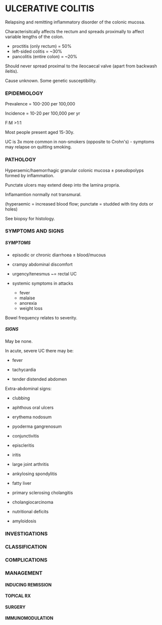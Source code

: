 # ULCERATIVE COLITIS

Relapsing and remitting inflammatory disorder of the colonic mucosa.

Characterisitcally affects the rectum and spreads proximally to affect variable lengths of the colon.

- proctitis (only rectum) = 50%
- left-sided colitis = ~30%
- pancolitis (entire colon) = ~20%

Should never spread proximal to the ileocaecal valve (apart from backwash ileitis).

Cause unknown. Some genetic susceptibility.


### EPIDEMIOLOGY

Prevalence = 100-200 per 100,000

Incidence = 10-20 per 100,000 per yr

F:M >1:1

Most people present aged 15-30y.

UC is 3x more common in non-smokers (opposite to Crohn's) - symptoms may relapse on quitting smoking.

### PATHOLOGY

Hyperaemic/haemorrhagic granular colonic mucosa ± pseudopolyps formed by inflammation.

Punctate ulcers may extend deep into the lamina propria.

Inflamamtion normally not transmural.

(hyperaemic = increased blood flow; punctate = studded with tiny dots or holes)

See biopsy for histology.

### SYMPTOMS AND SIGNS

##### SYMPTOMS

- episodic or chronic diarrhoea ± blood/mucous

- crampy abdominal discomfort

- urgency/tenesmus ~= rectal UC

- systemic symptoms in attacks
	- fever
	- malaise
	- anorexia
	- weight loss


Bowel frequency relates to severity.

##### SIGNS

May be none.

In acute, severe UC there may be:

- fever

- tachycardia

- tender distended abdomen

Extra-abdominal signs:

- clubbing

- aphthous oral ulcers

- erythema nodosum

- pyoderma gangrenosum

- conjunctivitis

- episcleritis

- iritis

- large joint arthritis

- ankylosing spondylitis

- fatty liver

- primary sclerosing cholangitis

- cholangiocarcinoma

- nutritional deficits

- amyloidosis



### INVESTIGATIONS

### CLASSIFICATION

### COMPLICATIONS

### MANAGEMENT

#### INDUCING REMISSION

#### TOPICAL RX

#### SURGERY

#### IMMUNOMODULATION
